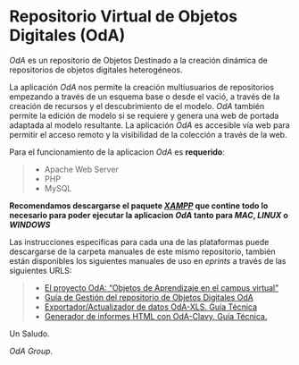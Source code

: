 Repositorio Virtual de Objetos Digitales (OdA)
===================

<i>OdA</i> es un repositorio de Objetos Destinado a la creación dinámica de repositorios de objetos digitales heterogéneos.

La aplicación <i>OdA</i> nos permite la creación multiusuarios de repositorios empezando a través de un esquema base o desde el vació, a través de la creación de recursos y el descubrimiento de el modelo.  <i>OdA</i> también permite la edición de modelo si se requiere y genera una web de portada adaptada al modelo resultante. La aplicación <i>OdA</i> es accesible vía web para permitir el acceso remoto y la visibilidad  de la colección a través de la web.

Para el funcionamiento de la aplicacion <i>OdA</i> es **requerido**:
> - Apache Web Server
> - PHP
> - MySQL

**Recomendamos descargarse el paquete <i>[XAMPP]</i> que contine todo lo necesario para poder ejecutar la aplicacion <i>OdA</i> tanto para <i>MAC</i>, <i>LINUX</i> o <i>WINDOWS</i>**  

Las instrucciones especificas para cada una de las plataformas puede descargarse de la carpeta manuales de este mismo repositorio, también están disponibles los siguientes manuales de uso en <i>eprints</i> a través de las siguientes URLS:

> - [El proyecto OdA: “Objetos de Aprendizaje en el campus virtual”]
> - [Guía de Gestión del repositorio de Objetos Digitales OdA ]
> - [Exportador/Actualizador de datos OdA-XLS. Guía Técnica]
> - [Generador de informes HTML con OdA-Clavy. Guía Técnica.]

Un Saludo.

<i>OdA Group.</i>

[XAMPP]:  https://www.apachefriends.org/
[Guía de Gestión del repositorio de Objetos Digitales OdA ]: http://eprints.ucm.es/20263/
[El proyecto OdA: “Objetos de Aprendizaje en el campus virtual”]: http://eprints.ucm.es/14924/
[Exportador/Actualizador de datos OdA-XLS. Guía Técnica]: http://eprints.ucm.es/33011/
[Generador de informes HTML con OdA-Clavy. Guía Técnica.]: http://eprints.ucm.es/33012/
